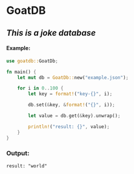 # GoatDB
## _This is a joke database_

#### Example:
```rust
use goatdb::GoatDb;

fn main() {
    let mut db = GoatDb::new("example.json");

    for i in 0..100 {
        let key = format!("key-{}", i);

        db.set(&key, &format!("{}", i));

        let value = db.get(&key).unwrap();

        println!("result: {}", value);
    }
}
```

### Output:

```shell
result: "world"
```
